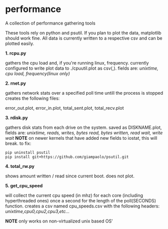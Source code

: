 # performance
A collection of performance gathering tools

These tools rely on python and psutil. If you plan to plot the data,
matplotlib should work fine. All data is currently written to a
respective csv and can be plotted easily.



**1. rcpu.py**

gathers the cpu load and, if you're running linux, frequency.
currently configured to write plot data to ./cpuutil.plot as csv(,). fields are:
*unixtime, cpu load, frequency(linux only)*


**2. rnet.py**

gathers network stats over a specified poll time untill the process is stopped
creates the following files:

error_out.plot, error_in.plot, total_sent.plot, total_recv.plot

**3. rdisk.py**

gathers disk stats from each drive on the system. saved as DISKNAME.plot, fields are:
*unixtime, reads, writes, bytes read, bytes written, read wait, write wait*
**NOTE** on newer kernels that have added new fields to iostat, this will break. to fix:
```
pip uninstall psutil
pip install git+https://github.com/giampaolo/psutil.git
```
**4. total_rw.py**

shows amount written / read since current boot. does not plot.



**5. get_cpu_speed**

will collect the current cpu speed (in mhz) for each core (including hyperthreaded ones) once a second for the length of the poll(SECONDS) function. creates a csv named cpu_speeds.csv with the following headers:
*unixtime,cpu0,cpu2,cpu3,etc...*

**NOTE** only works on non-virtualized unix based OS'
